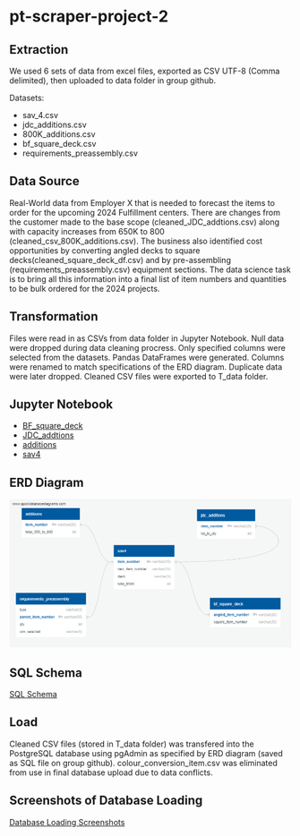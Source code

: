 # pt-scraper-project-2
## Extraction 
We used 6 sets of data from excel files, exported as CSV UTF-8 (Comma delimited), then uploaded to data folder in group github.  

Datasets:
* sav_4.csv
* jdc_additions.csv
* 800K_additions.csv
* bf_square_deck.csv
* requirements_preassembly.csv

## Data Source
Real-World data from Employer X that is needed to forecast the items to order for the upcoming 2024 Fulfillment centers. There are changes from the customer made to the base scope (cleaned_JDC_addtions.csv) along with capacity increases from 650K to 800 (cleaned_csv_800K_additions.csv). The business also identified cost opportunities by converting angled decks to square decks(cleaned_square_deck_df.csv) and by pre-assembling (requirements_preassembly.csv) equipment sections. The data science task is to bring all this information into a final list of item numbers and quantities to be bulk ordered for the 2024 projects. 

## Transformation
Files were read in as CSVs from data folder in Jupyter Notebook. Null data were dropped during data cleaning procress. Only specified columns were selected from the datasets. Pandas DataFrames were generated. Columns were renamed to match specifications of the ERD diagram. Duplicate data were later dropped. Cleaned CSV files were exported to T_data folder. 

## Jupyter Notebook
* [BF_square_deck](https://github.com/gracedatastudio/pt-scraper-project-2/blob/main/apulido/BF_square_deck.ipynb)
* [JDC_addtions](https://github.com/gracedatastudio/pt-scraper-project-2/blob/main/bguler/project2_cleaned_JDC_addtions_csv.ipynb)
* [additions](https://github.com/gracedatastudio/pt-scraper-project-2/blob/main/csok/additions.ipynb)
* [sav4](https://github.com/gracedatastudio/pt-scraper-project-2/blob/main/imclean/SAV4_file_raw_data.csv)

## ERD Diagram 
![ERD Diagram](https://github.com/gracedatastudio/pt-scraper-project-2/blob/main/ctork/QuickDBD-SQL_EMP_ERD%20(2).png)

## SQL Schema 
[SQL Schema](https://github.com/gracedatastudio/pt-scraper-project-2/blob/main/final_folder/QuickDBD-SQL_EMP_ERD-final.sql)


## Load 
Cleaned CSV files (stored in T_data folder) was transfered into the PostgreSQL database using pgAdmin as specified by ERD diagram (saved as SQL file on group github). colour_conversion_item.csv was eliminated from use in final database upload due to data conflicts. 

## Screenshots of Database Loading 
[Database Loading Screenshots](https://github.com/gracedatastudio/pt-scraper-project-2/blob/main/final_folder/Postgres_Data_Screen_Shots.docx)
